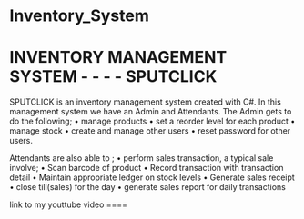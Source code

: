 # Inventory_System

INVENTORY MANAGEMENT SYSTEM - - - - SPUTCLICK
==============================================
SPUTCLICK is an inventory management system created with C#. In this management
system we have an Admin and Attendants. The Admin gets to do the following;
	•	 manage products 
	•	set a reorder level for each product 
	•	 manage stock 
	•	 create and manage other users
	•	 reset password for other users.
  
 Attendants are also able to ;
	•	 perform sales transaction, a typical sale involve;
	•	Scan barcode of product 
	•	Record transaction with transaction detail 
	•	Maintain appropriate ledger on stock levels 
	•	Generate sales receipt 
	•	close till(sales) for the day
	•	 generate sales report for daily transactions
  
  link to my youttube video ====

